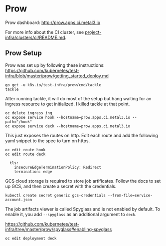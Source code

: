 # Prow

Prow dashboard: http://prow.apps.ci.metal3.io

For more info about the CI cluster, see
[project-infra/clusters/ci/README.md](../clusters/ci/README.md).

## Prow Setup

Prow was set up by following these instructions: https://github.com/kubernetes/test-infra/blob/master/prow/getting_started_deploy.md

```
go get -u k8s.io/test-infra/prow/cmd/tackle
tackle
```

After running tackle, it will do most of the setup but hang waiting for an
Ingress resource to get initialized.  I killed tackle at that point.

```
oc delete ingress ing
oc expose service hook --hostname=prow.apps.ci.metal3.io --path="/hook"
oc expose service deck --hostname=prow.apps.ci.metal3.io
```

This just exposes the routes on http.  Edit each route and add the following
yaml snippet to the spec to turn on https.

```
oc edit route hook
oc edit route deck
```

```
  tls:
    insecureEdgeTerminationPolicy: Redirect
    termination: edge
```

GCS cloud storage is required to store job artificates.  Follow the docs to set
up GCS, and then create a secret with the credentials.

```
kubectl create secret generic gcs-credentials --from-file=service-account.json
```

The job artifacts viewer is called Spyglass and is not enabled by default.  To
enable it, you add `--spyglass` as an additional argument to `deck`.

https://github.com/kubernetes/test-infra/tree/master/prow/spyglass#enabling-spyglass

```
oc edit deployment deck
```
